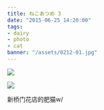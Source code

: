 ```yaml
---
title: ねこあつめ 3
date: "2015-06-25 14:20:00"
tags:
- dairy
- photo
- cat
banner: "/assets/0212-01.jpg"
---
```


![](/assets/0212-01.jpg)

![](/assets/0212-02.jpg)

新桥门花店的肥猫w/